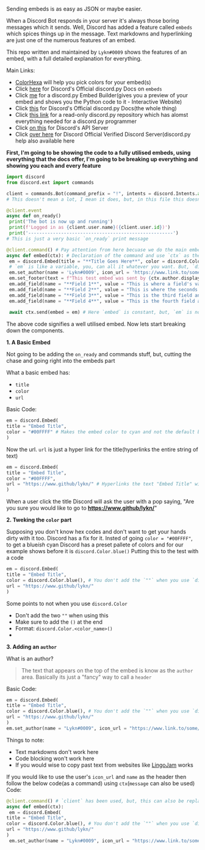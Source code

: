 Sending embeds is as easy as JSON or maybe easier.

When a Discord Bot responds in your server it's always those boring messages which it sends. Well, Discord has added a feature called `embeds` which spices things up in the message. Text markdowns and hyperlinking are just one of the numerous features of an embed.

This repo written and maintained by `Lykn#0009` shows the features of an embed, with a full detailed explanation for everything.

Main Links:
 - [ColorHexa](https://www.colorhexa.com/) will help you pick colors for your embed(s)
 - Click [here](https://discordpy.readthedocs.io/en/latest/api.html#discord.Embed) for Discord's Official discord.py Docs on `embeds`
 - Click [me](https://cog-creators.github.io/discord-embed-sandbox/) for a discord.py Embed Builder(gives you a preview of your embed and shows you the Python code to it - Interactive Website)
 - Click [this](https://www.discordpy.readthedocs.io/en/latest/api.html) for Discord's Official discord.py Docs(the whole thing)
 - Click [this link](https://github.com/Rapptz/discord.py/) for a read-only discord.py repository which has alomst everything needed for a discord.py programmer
 - Click [on this](https://www.discord.com/invite/discord.api) for Discord's API Server
 - Click [over here](https://www.discord.com/invite/dpy) for Discord Official Verified Discord Server(discord.py help also available here
 
**First, I'm going to be showing the code to a fully utilised embeds, using everything that the docs offer, I'm going to be breaking up everything and showing you each and every feature**
```py 
import discord
from discord.ext import commands 

client = commands.Bot(command_prefix = "!", intents = discord.Intents.all(), status = discord.Status.dnd, activity = discord.Game(name = "with Embeds")) # Declaration of the `client`. `bot` can also be used here, and, if you use `bot` then just replace `client` with `bot` everywhere
# This doesn't mean a lot, I mean it does, but, in this file this doesn't have any meaning it's just a basic skeletal structure of a discord.py bot

@client.event
async def on_ready()
 print('The bot is now up and running')
 print(f'Logged in as {client.user.name}({client.user.id})')
 print('-----------------------------------------------------')
# This is just a very basic `on_ready` print message 

@client.command() # Pay attention from here becuase we do the main embed command comes in
async def embed(ctx): # Declaration of the command and use `ctx` as the context of the message. You can use `message` also, and, if you do so then just replace `ctx` with `message` in this code
 em = discord.Embed(title = "**Title Goes Here**", color = discord.Color.blue(), description = "The embed description goes here and all sorts of text modification and code blocks work here!", url = "https://www.discords.com/bio/lykn/") # Here, I have said `color = discord.Color.blue()` but hex, and hexadecimals can be used, but, make sure to add it inside two(2) `"`(color = "<hex_or_hexadecimals_here>")
 # `em` is like a variable, you, can all it whatever you want. But, `discord.Embed` is constant, because, it's from the docs and can't be changed. Basically everything after the `=` is constant and from the docs click the second link to read it 
 em.set_author(name = 'Lykn#0009', icon_url = 'https://www.link.to/some/image/', url = 'https://www.github/lykn/') # `set`'s an author, because, this is something that's pre existing and doesn't need to be `add`ed like field which will be shown later on
 em.set_footer(text = f"This test embed was sent by {ctx.author.display_name}", icon_url = "{ctx.author.avatar_url}") # Same thing as the `author`(`header`) but `name` is replaced with `text` and `url` isn't an option here
 em.add_field(name = "**Field 1**", value = "This is where a field's value is.\nThis field is __not__ inline", inline = False) # Since this is a field it is `add`ed and not `set` 
 em.add_field(name = "**Field 2**", value = "This is where the seconds field's value is.\nAgain __not__ inline", inline = False) # `name` is like the header of the field, `value` is the information it contains, and, lastly `inline` is a bool and the only two options you can use are `True` or `False`(the third and fourth field are inline, for an example)
 em.add_field(name = "**Field 3**", value = "This is the third field and unlike the first and seconds fields this one __is__ inline", inline = True)
 em.add_field(name = "**Field 4**", value = "This is the fourth field and it __is__ inline with teh third field", inline = True)
 
 await ctx.send(embed = em) # Here `embed` is constant, but, `em` is not, it will be whatever you use in the first part(`em = discord.Embed`) so make sure to check that
```
The above code signifies a well utilised embed.
Now lets start breaking down the components.

**1. A Basic Embed**

Not going to be adding the `on_ready` and commands stuff, but, cutting the chase and going right into the embeds part 

What a basic embed has:
 - `title` 
 - `color` 
 - `url`

Basic Code:
```py
em = discord.Embed(
title = "Embed Title",
color = "#00FFFF" # Makes the embed color to cyan and not the default black
)
```

Now the url. `url` is just a hyper link for the title(hyperlinks the entire string of text)
```py
em = discord.Embed(
title = "Embed Title",
color = "#00FFFF",
url = "https://www.github/lykn/" # Hyperlinks the text "Embed Title" with my(Lykn's) github profile
)
```
When a user click the title Discord will ask the user with a pop saying, "Are you sure you would like to go to **https://www.github/lykn/**"

**2. Tweking the `color` part**

Supposing you don't know hex codes and don't want to get your hands dirty with it too. Discord has a fix for it.
Insted of going `color = "#00FFFF"`, to get a blue*ish* cyan Discord has a preset pallete of colors and for our example shows before it is `discord.Color.blue()`
Putting this to the test with a code
```py
em = discord.Embed(
title = "Embed Title",
color = discord.Color.blue(), # You don't add the `""` when you use `discord.Color` but you need to add a `()` right after the color. Also the `,` is constant for everything because that's what differentiates between the different categories
url = "https://www.github/lykn/" 
)
```
Some points to not when you use `discord.Color`
 - Don't add the two `""` when using this 
 - Make sure to add the `()` at the end 
 - Format: `discord.Color.<color_name>()`
 -
 
**3. Adding an `author`**

What is an author?
> The text that appears on the top of the embed is know as the `author` area. Basically its just a "fancy" way to call a `header`

Basic Code:
```py
em = discord.Embed(
title = "Embed Title",
color = discord.Color.blue(), # You don't add the `""` when you use `discord.Color` but you need to add a `()` right after the color. Also the `,` is constant for everything because that's what differentiates between the different categories
url = "https://www.github/lykn/" 
)
em.set_author(name = "Lykn#0009", icon_url = "https://www.link.to/some/image.png", url = "https://github.com/lykn/") # Here the `author` has to be `set` and not `add`ed because it's a default field(option - if you don't want to get confused)
```
Things to note:
 - Text markdowns don't work here 
 - Code blocking won't work here
 - If you would wise to copy past text from websites like [LingoJam](http://www.lingojam/com/) works

If you would like to use the user's `icon_url` and `name` as the header then follow the below code(as a command) using `ctx`(`message` can also be used)
Code:
```py
@client.command() # `client` has been used, but, this can also be replaced with `bot` or anything you use in the `______ = commands.Bot(command_prefix = "")` part
async def embed(ctx):
 em = discord.Embed(
title = "Embed Title",
color = discord.Color.blue(), # You don't add the `""` when you use `discord.Color` but you need to add a `()` right after the color. Also the `,` is constant for everything because that's what differentiates between the different categories
url = "https://www.github/lykn/" 
)
 em.set_author(name = "Lykn#0009", icon_url = "https://www.link.to/some/image.png", url = "https://github.com/lykn/") # Here the `author` has to be `set` and not `add`ed because it's a default field(option - if you don't want to get confused)
```
